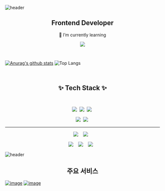 <!--헤더-->
![header](https://capsule-render.vercel.app/api?type=waving&color=timeGradient&height=250&animation=scaleIn&section=header&text=ZellyToZelly&fontSize=70)

<h2 align="center">Frontend Developer</h2>
<p align="center">🌱 I’m currently learning</p>

<!--통계부분-->
<p align="center">
  <a href="https://hits.seeyoufarm.com"><img src="https://hits.seeyoufarm.com/api/count/incr/badge.svg?url=https%3A%2F%2Fgithub.com%2Fzellytozelly%2Fhit-counter&count_bg=%23AE86E5&title_bg=%23555555&icon=github.svg&icon_color=%23E7E7E7&title=hits&edge_flat=false"/></a>
</p>

<br/>

  [![Anurag's github stats](https://github-readme-stats.vercel.app/api?username=zellytozelly&amp;theme=buefy)](https://github.com/anuraghazra/github-readme-stats)
  ![Top Langs](https://github-readme-stats.vercel.app/api/top-langs/?username=zellytozelly&layout=compact&theme=buefy)
 
<br>


<!--테크 스택 부분-->
<h2 align="center">✨ Tech Stack ✨</h2>

<br/>

<p align="center">
  <img src="https://img.shields.io/badge/React-61DAFB?style=flat-square&logo=React&logoColor=white"/></a>&nbsp
  <img src="https://img.shields.io/badge/TypeScript-3178C6?style=flat-square&logo=TypeScript&logoColor=black"/>&nbsp;
  <img src="https://img.shields.io/badge/SCSS-cc6699?style=flat-square&logo=Sass&logoColor=white"/></a>&nbsp
</p>

<p align="center">
  <img src="https://img.shields.io/badge/HTML5-E34F26?style=flat-square&logo=HTML5&logoColor=white"/></a>&nbsp
  <img src="https://img.shields.io/badge/css3-1572B6?style=flat-square&logo=css3&logoColor=white"/></a>&nbsp 
</p>

---


<p align="center">
  <img src="https://img.shields.io/badge/JavaScript-F7DF1E?style=flat-square&logo=javascript&logoColor=black"/>&nbsp;&nbsp;&nbsp;
  <img src="https://img.shields.io/badge/Node.js-339933?style=flat-square&logo=node.js&logoColor=white"/>&nbsp;&nbsp;&nbsp;
</p>

<p align="center">   
  <img src="https://img.shields.io/badge/MySQL-4479A1?style=flat-square&logo=mysql&logoColor=white"/>&nbsp;&nbsp;&nbsp;
  <img src="https://img.shields.io/badge/Oracle-F80000?style=flat-square&logo=oracle&logoColor=white"/>&nbsp;&nbsp;&nbsp;
  <img src="https://img.shields.io/badge/Amazon AWS-232F3E?style=flat-square&logo=amazon%20aws&logoColor=white"/>&nbsp;&nbsp;&nbsp;
</p>


<!--푸터 부분-->
![header](https://capsule-render.vercel.app/api?type=waving&color=gradient&height=200&section=footer&fontSize=30) 


<!--이미지부분-->
<h2 align="center">주요 서비스</h2>

[![image](https://user-images.githubusercontent.com/51311690/200853821-2ece59c3-87e6-439f-bbf0-f662b56abf7e.png)](https://bak-pop.netlify.app)
[![image](https://user-images.githubusercontent.com/51311690/200855222-d76e597b-2aef-43b5-9e2e-ef1e868b6f7c.png)](https://random-lunch.netlify.app)
<!--[![image](https://user-images.githubusercontent.com/51311690/200857998-2a7e3395-3e89-4f82-8b17-4c1492fdbba5.png)](https://rolling-paper-makers.vercel.app)-->






<!--저장소-->
<!--
<p align="center">    
  <img src="https://img.shields.io/badge/Python-3776AB?style=flat-square&logo=python&logoColor=white"/>&nbsp;&nbsp;&nbsp;
  <img src="https://img.shields.io/badge/PHP-777BB4?style=flat-square&logo=php&logoColor=white"/>&nbsp;&nbsp;&nbsp;
  <img src="https://img.shields.io/badge/CodeIgniter-EF4223?style=flat-square&logo=CodeIgniter&logoColor=white"/>&nbsp;&nbsp;&nbsp;
</p>
-->
<!--
**zellytozelly/zellytozelly** is a ✨ _special_ ✨ repository because its `README.md` (this file) appears on your GitHub profile.

Here are some ideas to get you started:

- 🔭 I’m currently working on ...
- 🌱 I’m currently learning ...
- 👯 I’m looking to collaborate on ...
- 🤔 I’m looking for help with ...
- 💬 Ask me about ...
- 📫 How to reach me: ...
- 😄 Pronouns: ...
- ⚡ Fun fact: ...
-->
<!--
<h2 align="center"> 🔥 Contact 🔥 </h2>

 <p align="center">
    <a href="https://velog.io/@zelly"><img src="https://img.shields.io/badge/Tech%20Blog-11B48A?style=flat-square&logo=Vimeo&logoColor=white&link=https://velog.io/@woo0_hooo"/></a>
</p>


    <a href=""><img src="https://img.shields.io/badge/LinkedIn-0A66C2?style=flat-square&logo=linkedin&logoColor=white&내링크"/></a>	
    <a href=""><img src="https://img.shields.io/badge/Instagram-E4405F?style=flat-square&logo=instagram&logoColor=white&내링크"/></a>
    <a href=""><img src="https://img.shields.io/badge/Blog-FF5722?style=flat-square&logo=blogger&logoColor=white&내링크"/></a>
    <a href=""><img src="https://img.shields.io/badge/YouTube-FF0000?style=flat-square&logo=youtube&logoColor=white&내링크"/></a>
    <a href=""><img src="https://img.shields.io/badge/Gmail-EA4335?style=flat-square&logo=gmail&logoColor=white&내링크"/></a>

 -->
